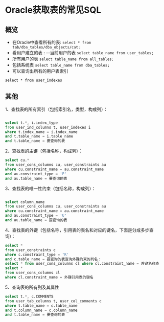 # Oracle获取表的常见SQL

## 概览

- 在Oracle中查看所有的表:
  `select * from tab/dba_tables/dba_objects/cat;`
- 看用户建立的表 :    --当前用户的表
  `select table_name from user_tables;`
- 所有用户的表
  `select table_name from all_tables;`
- 包括系统表
  `select table_name from dba_tables;`
- 可以查询出所有的用户表索引

`select * from user_indexes`

## 其他

1、查找表的所有索引（包括索引名，类型，构成列）：

```sql

select t.*, i.index_type
from user_ind_columns t, user_indexes i
where t.index_name = i.index_name
and t.table_name = i.table_name
and t.table_name = 要查询的表
```

2、查找表的主键（包括名称，构成列）：

```sql
select cu.*
from user_cons_columns cu, user_constraints au
where cu.constraint_name = au.constraint_name
and au.constraint_type = 'P'
and au.table_name = 要查询的表
```

3、查找表的唯一性约束（包括名称，构成列）：

```sql

select column_name
from user_cons_columns cu, user_constraints au
where cu.constraint_name = au.constraint_name
and au.constraint_type = 'U'
and au.table_name = 要查询的表
```

4、查找表的外键（包括名称，引用表的表名和对应的键名，下面是分成多步查询）：

```sql
select *
from user_constraints c
where c.constraint_type = 'R'
and c.table_name = 要查询的表查询外键约束的列名：
select * from user_cons_columns cl where cl.constraint_name = 外键名称查询引用表的键的列名：
select *
from user_cons_columns cl
where cl.constraint_name = 外键引用表的键名
```

5、查询表的所有列及其属性

```sql
select t.*, c.COMMENTS
from user_tab_columns t, user_col_comments c
where t.table_name = c.table_name
and t.column_name = c.column_name
and t.table_name = 要查询的表
```
